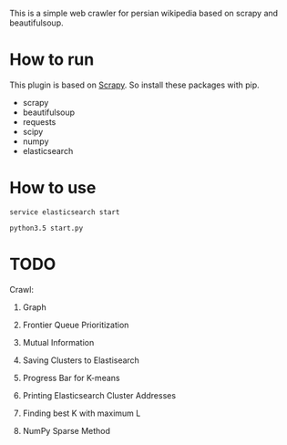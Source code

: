 This is a simple web crawler for persian wikipedia based on scrapy and beautifulsoup.

How to run
=========

This plugin is based on [Scrapy](#). So install these packages with pip.

  * scrapy
  * beautifulsoup
  * requests
  * scipy
  * numpy
  * elasticsearch

How to use
=========

`service elasticsearch start`

`python3.5 start.py` 

TODO
=========

Crawl:

1. Graph

2. Frontier Queue Prioritization

3. Mutual Information

4. Saving Clusters to Elastisearch

5. Progress Bar for K-means

6. Printing Elasticsearch Cluster Addresses

7. Finding best K with maximum L

8. NumPy Sparse Method
 